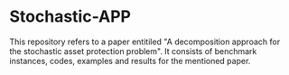 # Stochastic-APP

This repository refers to a paper entitiled "A decomposition approach for the stochastic asset protection problem". It consists of benchmark instances, codes, examples and results for the mentioned paper.
